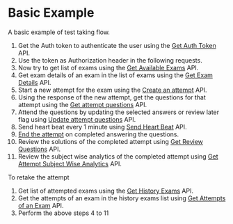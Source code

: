 # Basic Example
A basic example of test taking flow.

1. Get the Auth token to authenticate the user using the [Get Auth Token](#authentication) API.
2. Use the token as Authorization header in the following requests.
3. Now try to get list of exams using the [Get Available Exams](#get-available-exams) API.
4. Get exam details of an exam in the list of exams using the [Get Exam Details](#get-a-single-exam) API.
5. Start a new attempt for the exam using the [Create an attempt](#create-an-attempt) API.
6. Using the response of the new attempt, get the questions for that attempt using the [Get attempt questions](#get-attempt-questions) API.
7. Attend the questions by updating the selected answers or review later flag using [Update attempt questions](#update-attempt-questions) API.
8. Send heart beat every 1 minute using [Send Heart Beat](#send-heart-beat) API.
9. [End the attempt](#end-an-attempt) on completed answering the questions.
10. Review the solutions of the completed attempt using [Get Review Questions](#review-attempt-questions) API.
11. Review the subject wise analytics of the completed attempt using [Get Attempt Subject Wise Analytics](#attempt-subject-wise-analytics) API.

To retake the attempt

1. Get list of attempted exams using the [Get History Exams](#get-history-exams) API.
2. Get the attempts of an exam in the history exams list using [Get Attempts of an Exam](#get-all-attempts-of-an-exam) API.
3. Perform the above steps 4 to 11
